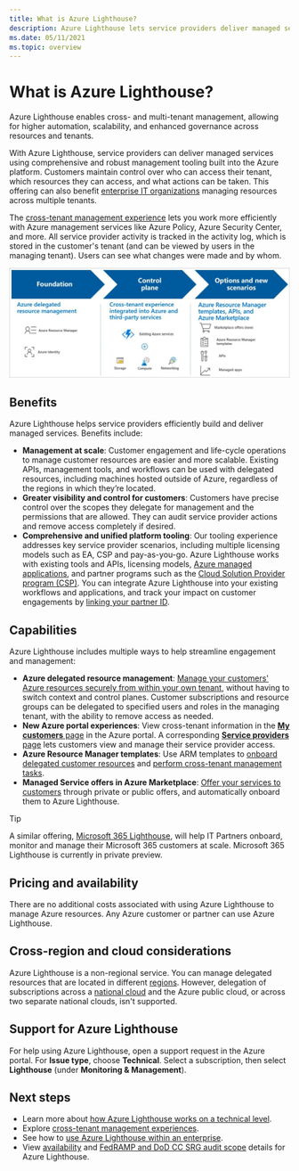 ```yaml
---
title: What is Azure Lighthouse?
description: Azure Lighthouse lets service providers deliver managed services for their customers with higher automation and efficiency at scale.
ms.date: 05/11/2021
ms.topic: overview
---
```


# What is Azure Lighthouse?

Azure Lighthouse enables cross- and multi-tenant management, allowing for higher automation, scalability, and enhanced governance across resources and tenants.

With Azure Lighthouse, service providers can deliver managed services using comprehensive and robust management tooling built into the Azure platform. Customers maintain control over who can access their tenant, which resources they can access, and what actions can be taken. This offering can also benefit [enterprise IT organizations](concepts/enterprise.md) managing resources across multiple tenants.

The [cross-tenant management experience](concepts/cross-tenant-management-experience.md) lets you work more efficiently with Azure management services like Azure Policy, Azure Security Center, and more. All service provider activity is tracked in the activity log, which is stored in the customer's tenant (and can be viewed by users in the managing tenant). Users can see what changes were made and by whom.

![Overview diagram of Azure Lighthouse](media/azure-lighthouse-overview.jpg)

## Benefits

Azure Lighthouse helps service providers efficiently build and deliver managed services. Benefits include:

- **Management at scale**: Customer engagement and life-cycle operations to manage customer resources are easier and more scalable. Existing APIs, management tools, and workflows can be used with delegated resources, including machines hosted outside of Azure, regardless of the regions in which they’re located.
- **Greater visibility and control for customers**: Customers have precise control over the scopes they delegate for management and the permissions that are allowed. They can audit service provider actions and remove access completely if desired.
- **Comprehensive and unified platform tooling**: Our tooling experience addresses key service provider scenarios, including multiple licensing models such as EA, CSP and pay-as-you-go. Azure Lighthouse works with existing tools and APIs, licensing models, [Azure managed applications](concepts/managed-applications.md), and partner programs such as the [Cloud Solution Provider program (CSP)](/partner-center/csp-overview). You can integrate Azure Lighthouse into your existing workflows and applications, and track your impact on customer engagements by [linking your partner ID](./how-to/partner-earned-credit.md).

## Capabilities

Azure Lighthouse includes multiple ways to help streamline engagement and management:

- **Azure delegated resource management**: [Manage your customers' Azure resources securely from within your own tenant](concepts/architecture.md), without having to switch context and control planes. Customer subscriptions and resource groups can be delegated to specified users and roles in the managing tenant, with the ability to remove access as needed.
- **New Azure portal experiences**: View cross-tenant information in the [**My customers** page](how-to/view-manage-customers.md) in the Azure portal. A corresponding [**Service providers** page](how-to/view-manage-service-providers.md) lets customers view and manage their service provider access.
- **Azure Resource Manager templates**: Use ARM templates to [onboard delegated customer resources](how-to/onboard-customer.md) and [perform cross-tenant management tasks](samples/index.md).
- **Managed Service offers in Azure Marketplace**: [Offer your services to customers](concepts/managed-services-offers.md) through private or public offers, and automatically onboard them to Azure Lighthouse.

> [!TIP]
> A similar offering, [Microsoft 365 Lighthouse](https://techcommunity.microsoft.com/t5/small-and-medium-business-blog/announcing-microsoft-365-lighthouse-for-managed-service/ba-p/1698181), will help IT Partners onboard, monitor and manage their Microsoft 365 customers at scale. Microsoft 365 Lighthouse is currently in private preview.

## Pricing and availability

There are no additional costs associated with using Azure Lighthouse to manage Azure resources. Any Azure customer or partner can use Azure Lighthouse.

## Cross-region and cloud considerations

Azure Lighthouse is a non-regional service. You can manage delegated resources that are located in different [regions](../availability-zones/az-overview.md#regions). However, delegation of subscriptions across a [national cloud](../active-directory/develop/authentication-national-cloud.md) and the Azure public cloud, or across two separate national clouds, isn't supported.

## Support for Azure Lighthouse

For help using Azure Lighthouse, open a support request in the Azure portal. For **Issue type**, choose **Technical**. Select a subscription, then select **Lighthouse** (under **Monitoring & Management**).

## Next steps

- Learn more about [how Azure Lighthouse works on a technical level](concepts/architecture.md).
- Explore [cross-tenant management experiences](concepts/cross-tenant-management-experience.md).
- See how to [use Azure Lighthouse within an enterprise](concepts/enterprise.md).
- View [availability](https://azure.microsoft.com/global-infrastructure/services/?products=azure-lighthouse&regions=all) and [FedRAMP and DoD CC SRG audit scope](../azure-government/compliance/azure-services-in-fedramp-auditscope.md) details for Azure Lighthouse.
